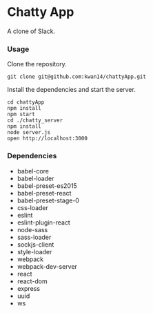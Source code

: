 Chatty App
=====================

A clone of Slack.

### Usage

Clone the repository.

```
git clone git@github.com:kwan14/chattyApp.git

```

Install the dependencies and start the server.

```
cd chattyApp
npm install
npm start
cd ./chatty_server
npm install
node server.js
open http://localhost:3000

```



### Dependencies

* babel-core
* babel-loader
* babel-preset-es2015
* babel-preset-react
* babel-preset-stage-0
* css-loader
* eslint
* eslint-plugin-react
* node-sass
* sass-loader
* sockjs-client
* style-loader
* webpack
* webpack-dev-server
* react
* react-dom
* express
* uuid
* ws